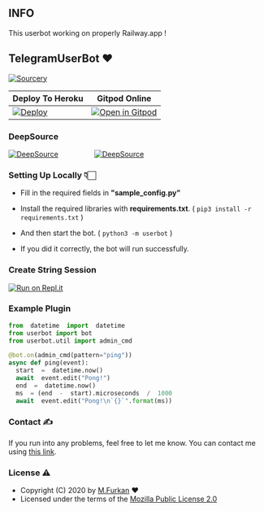 ## INFO

This userbot working on properly Railway.app !

## TelegramUserBot ❤️️

[![Sourcery](https://img.shields.io/badge/Sourcery-enabled-brightgreen)](https://sourcery.ai)

|Deploy To Heroku|  Gitpod Online|
|--|--|
| [![Deploy](https://www.herokucdn.com/deploy/button.svg)](https://heroku.com/deploy?template=https://github.com/mirroruser/TelethonUserBot) | [![Open in Gitpod](https://gitpod.io/button/open-in-gitpod.svg)](https://gitpod.io/#https://github.com/mirroruser/TelethonUserBot) |

### DeepSource


[![DeepSource](https://deepsource.io/gh/muhammedfurkan/TelethonUserBot.svg/?label=active+issues&show_trend=true)](https://deepsource.io/gh/mirroruser/TelethonUserBot/?ref=repository-badge)&nbsp;&nbsp;&nbsp;&nbsp;&nbsp;&nbsp;&nbsp;&nbsp;&nbsp;&nbsp;&nbsp;&nbsp;&nbsp;&nbsp;&nbsp;&nbsp;&nbsp;&nbsp;[![DeepSource](https://deepsource.io/gh/muhammedfurkan/TelethonUserBot.svg/?label=resolved+issues&show_trend=true)](https://deepsource.io/gh/mirroruser/TelethonUserBot/?ref=repository-badge)


### Setting Up Locally 👇🏻

 - Fill in the required fields in **"sample_config.py"**
 - Install the required libraries with **requirements.txt**.
( `pip3 install -r requirements.txt` )

 - And then start the bot. ( `python3 -m userbot` )
 - If you did it correctly, the bot will run successfully.


### Create String Session

[![Run on Repl.it](https://repl.it/badge/github/jasonalantolbert/replit-badger)](https://repl.it/@furki/telegram-session)

### Example Plugin

  ```python
  from  datetime  import  datetime
from userbot import bot
from userbot.util import admin_cmd

@bot.on(admin_cmd(pattern="ping"))
async def ping(event):
	start  =  datetime.now()
	await  event.edit("Pong!")
	end  =  datetime.now()
	ms  = (end  -  start).microseconds  /  1000
	await  event.edit("Pong!\n`{}`".format(ms))
```

### Contact ✍️
If you run into any problems, feel free to let me know. You can contact me using [this link](https://t.me/By_Azade).

### License ⚠️
-   Copyright (C) 2020 by  [M.Furkan](https://github.com/Muhammedfurkan)  ❤️️
-   Licensed under the terms of the  [Mozilla Public License 2.0](https://github.com/muhammedfurkan/TelethonUserBot/blob/master/LICENSE)
